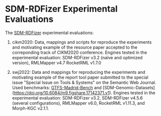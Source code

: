# SDM-RDFizer Experimental Evaluations

The [SDM-RDFizer](https://github.com/SDM-TIB/SDM-RDFizer) experimental evaluations:

1) cikm2020: Data, mappings and scripts for reproduce the experiments and motivating example of the resource paper accepted to the correponding track of CIKM2020 conference. Engines tested in the experimental evaluation: SDM-RDFizer v3.2 (naïve and optimized version), RMLMapper v4.7 RocketRML v1.7.0

2) swj2022: Data and mappings for reproducing the experiments and motivating example of the report tool paper submitted to the special issue "Special Issue on Tools & Systems" on the Semantic Web Journal. Used benchmarks: [GTFS-Madrid-Bench](https://github.com/oeg-upm/gtfs-bench) and [SDM-Genomic-Datasets] (https://doi.org/10.6084/m9.figshare.17142371.v1). Engines tested in the experimental evaluation: SDM-RDFizer v3.2, SDM-RDFizer v4.5.6 (several configurations), RMLMapper v6.0, RocketRML v1.11.3, and Morph-KGC v2.1.1.